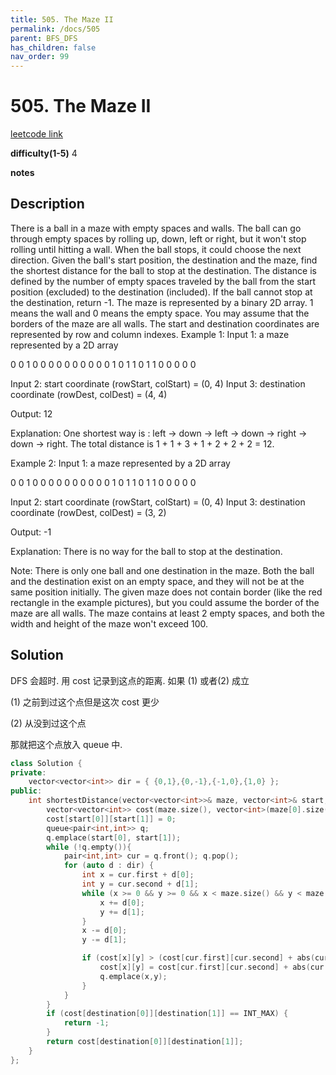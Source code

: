 ```yaml
---
title: 505. The Maze II
permalink: /docs/505
parent: BFS_DFS
has_children: false
nav_order: 99
---
```

# 505. The Maze II
[leetcode link](https://leetcode.com/problems/the-maze-ii/)

**difficulty(1-5)** 
4

**notes**   


## Description
There is a ball in a maze with empty spaces and walls. The ball can go through empty spaces by rolling up, down, left or right, but it won't stop rolling until hitting a wall. When the ball stops, it could choose the next direction.
Given the ball's start position, the destination and the maze, find the shortest distance for the ball to stop at the destination. The distance is defined by the number of empty spaces traveled by the ball from the start position (excluded) to the destination (included). If the ball cannot stop at the destination, return -1.
The maze is represented by a binary 2D array. 1 means the wall and 0 means the empty space. You may assume that the borders of the maze are all walls. The start and destination coordinates are represented by row and column indexes.
Example 1:
Input 1: a maze represented by a 2D array

0 0 1 0 0
0 0 0 0 0
0 0 0 1 0
1 1 0 1 1
0 0 0 0 0

Input 2: start coordinate (rowStart, colStart) = (0, 4)
Input 3: destination coordinate (rowDest, colDest) = (4, 4)

Output: 12

Explanation: One shortest way is : left -> down -> left -> down -> right -> down -> right.
             The total distance is 1 + 1 + 3 + 1 + 2 + 2 + 2 = 12.

Example 2:
Input 1: a maze represented by a 2D array

0 0 1 0 0
0 0 0 0 0
0 0 0 1 0
1 1 0 1 1
0 0 0 0 0

Input 2: start coordinate (rowStart, colStart) = (0, 4)
Input 3: destination coordinate (rowDest, colDest) = (3, 2)

Output: -1

Explanation: There is no way for the ball to stop at the destination.

Note:
There is only one ball and one destination in the maze.
Both the ball and the destination exist on an empty space, and they will not be at the same position initially.
The given maze does not contain border (like the red rectangle in the example pictures), but you could assume the border of the maze are all walls.
The maze contains at least 2 empty spaces, and both the width and height of the maze won't exceed 100.

## Solution
DFS 会超时.
用 cost 记录到这点的距离. 
如果 (1) 或者(2) 成立

(1) 之前到过这个点但是这次 cost 更少 

(2) 从没到过这个点

那就把这个点放入 queue 中.

```c++
class Solution {
private:
    vector<vector<int>> dir = { {0,1},{0,-1},{-1,0},{1,0} };
public:
    int shortestDistance(vector<vector<int>>& maze, vector<int>& start, vector<int>& destination) {
        vector<vector<int>> cost(maze.size(), vector<int>(maze[0].size(), INT_MAX));
        cost[start[0]][start[1]] = 0;
        queue<pair<int,int>> q;
        q.emplace(start[0], start[1]);
        while (!q.empty()){
            pair<int,int> cur = q.front(); q.pop();
            for (auto d : dir) {
                int x = cur.first + d[0];
                int y = cur.second + d[1];
                while (x >= 0 && y >= 0 && x < maze.size() && y < maze[0].size() && maze[x][y]!= 1){
                    x += d[0];
                    y += d[1];
                }
                x -= d[0];
                y -= d[1];

                if (cost[x][y] > (cost[cur.first][cur.second] + abs(cur.first - x) + abs(cur.second - y))){
                    cost[x][y] = cost[cur.first][cur.second] + abs(cur.first - x) + abs(cur.second - y);
                    q.emplace(x,y);
                }               
            }
        }
        if (cost[destination[0]][destination[1]] == INT_MAX) {
            return -1;
        }
        return cost[destination[0]][destination[1]];
    }
};
```
<!-- 
Default label
{: .label }

Blue label
{: .label .label-blue }

Stable
{: .label .label-green }

New release
{: .label .label-purple }

Coming soon
{: .label .label-yellow }

Deprecated
{: .label .label-red } -->
